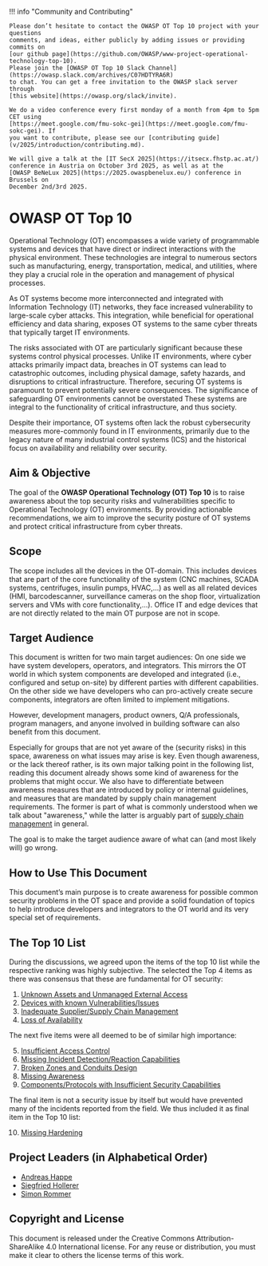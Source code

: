 !!! info "Community and Contributing"

    Please don’t hesitate to contact the OWASP OT Top 10 project with your questions
    comments, and ideas, either publicly by adding issues or providing commits on
    [our github page](https://github.com/OWASP/www-project-operational-technology-top-10).
    Please join the [OWASP OT Top 10 Slack Channel](https://owasp.slack.com/archives/C07HDTYRA6R)
    to chat. You can get a free invitation to the OWASP slack server through
    [this website](https://owasp.org/slack/invite).
    
    We do a video conference every first monday of a month from 4pm to 5pm CET using
    [https://meet.google.com/fmu-sokc-gei](https://meet.google.com/fmu-sokc-gei). If
    you want to contribute, please see our [contributing guide](v/2025/introduction/contributing.md).

    We will give a talk at the [IT SecX 2025](https://itsecx.fhstp.ac.at/)
    conference in Austria on October 3rd 2025, as well as at the
    [OWASP BeNeLux 2025](https://2025.owaspbenelux.eu/) conference in Brussels on
    December 2nd/3rd 2025.

# OWASP OT Top 10

Operational Technology (OT) encompasses a wide variety of programmable systems and
devices that have direct or indirect interactions with the physical environment.
These technologies are integral to numerous sectors such as manufacturing, energy,
transportation, medical, and utilities, where they play a crucial role in the
operation and management of physical processes.

As OT systems become more interconnected and integrated with Information Technology
(IT) networks, they face increased vulnerability to large-scale cyber attacks. This
integration, while beneficial for operational efficiency and data sharing, exposes OT
systems to the same cyber threats that typically target IT environments.

The risks associated with OT are particularly significant because these systems
control physical processes. Unlike IT environments, where cyber attacks primarily
impact data, breaches in OT systems can lead to catastrophic outcomes, including
physical damage, safety hazards, and disruptions to critical infrastructure.
Therefore, securing OT systems is paramount to prevent potentially severe
consequences. The significance of safeguarding OT environments cannot be overstated
These systems are integral to the functionality of critical infrastructure, and thus society.

Despite their importance, OT systems often lack the robust cybersecurity measures more-commonly found in IT environments, primarily due to the legacy nature of many industrial control systems (ICS) and the historical focus on availability and reliability over security.

## Aim & Objective

The goal of the **OWASP Operational Technology (OT) Top 10** is to raise awareness about the top security risks and vulnerabilities specific to Operational Technology (OT) environments. By providing actionable recommendations, we aim to improve the security posture of OT systems and protect critical infrastructure from cyber threats.

## Scope

The scope includes all the devices in the OT-domain. This includes devices that are part of the core functionality of the system (CNC machines, SCADA systems, centrifuges, insulin pumps, HVAC,...) as well as all related devices (HMI, barcodescanner, surveillance  cameras on the shop floor, virtualization servers and VMs with core functionality,...). Office IT and edge devices that are not directly related to the main OT purpose are not in scope.

## Target Audience

This document is written for two main target audiences: On one side we have system developers, operators, and integrators. This mirrors the OT world in which system components are developed and integrated (i.e., configured and setup on-site) by different parties with different capabilities. On the other side we have developers who can pro-actively create secure components, integrators are often limited to implement mitigations.

However, development managers, product owners, Q/A professionals, program managers, and anyone involved in building software can also benefit from this document.

Especially for groups that are not yet aware of the (security risks) in this space, awareness on what issues may arise is key.
Even though awareness, or the lack thereof rather, is its own major talking point in the following list, reading this document already shows some kind of awareness for the problems that might occur. We also have to differentiate between awareness measures that are introduced by policy or internal guidelines, and measures that are mandated by supply chain management requirements. The former is part of what is commonly understood when we talk about "awareness," while the latter is arguably part of [supply chain management](the-top-10/inadequate_supply_chain_management.md) in general.

The goal is to make the target audience aware of what can (and most likely will) go wrong.

## How to Use This Document

This document’s main purpose is to create awareness for possible common security problems in the OT space and provide a solid foundation of topics to help introduce developers and integrators to the OT world and its very special set of requirements.

## The Top 10 List

During the discussions, we agreed upon the items of the top 10 list while the respective ranking was highly subjective. The selected the Top 4 items as there was consensus that these are fundamental for OT security:

1. [Unknown Assets and Unmanaged External Access](the-top-10/unknown-assets-and-admin-access.md)
2. [Devices with known Vulnerabilities/Issues](the-top-10/accessible-devices-with-known-vulnerabilities.md)
3. [Inadequate Supplier/Supply Chain Management](the-top-10/inadequate_supply_chain_management.md)
4. [Loss of Availability](the-top-10/loss-of-availability.md)

The next five items were all deemed to be of similar high importance:

5. [Insufficient Access Control](the-top-10/insufficient-access-control.md)
6. [Missing Incident Detection/Reaction Capabilities](the-top-10/missing-incident-detection-reaction-capabilities.md)
7. [Broken Zones and Conduits Design](the-top-10/broken-zone-and-conduits-design.md)
8. [Missing Awareness](the-top-10/missing-awareness.md)
9. [Components/Protocols with Insufficient Security Capabilities](the-top-10/components-with-insufficient-security-capabilities.md)

The final item is not a security issue by itself but would have prevented many of the incidents reported from the field. We thus included it as final item in the Top 10 list:

10. [Missing Hardening](the-top-10/missing-hardening.md)

## Project Leaders (in Alphabetical Order)

- [Andreas Happe](mailto:andreas.happe@owasp.org)
- [Siegfried Hollerer](mailto:siegfried.hollerer@owasp.org)
- [Simon Rommer](mailto:simon.rommer@owasp.org)

## Copyright and License

This document is released under the Creative Commons Attribution-ShareAlike 4.0 International license. For any reuse or distribution, you must make it clear to others the license terms of this work.
